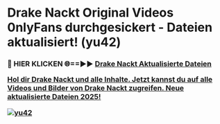 # Drake Nackt Original Videos 0nlyFans durchgesickert - Dateien aktualisiert! (yu42)

<h3>🔴 HIER KLICKEN 🌐==►► <a href="https://tinyurl.com/h6vf6nb8" rel="nofollow">Drake Nackt Aktualisierte Dateien

Hol dir Drake Nackt und alle Inhalte. Jetzt kannst du auf alle Videos und Bilder von Drake Nackt zugreifen. Neue aktualisierte Dateien 2025!

[![yu42](https://i.imgur.com/sD4kR3V.gif)](https://tinyurl.com/h6vf6nb8)
